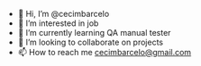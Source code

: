 - 👋 Hi, I’m @cecimbarcelo
- 👀 I’m interested in job
- 🌱 I’m currently learning QA manual tester 
- 💞️ I’m looking to collaborate on projects
- 📫 How to reach me cecimbarcelo@gmail.com

<!---
cecimbarcelo/cecimbarcelo is a ✨ special ✨ repository because its `README.md` (this file) appears on your GitHub profile.
You can click the Preview link to take a look at your changes.
--->
